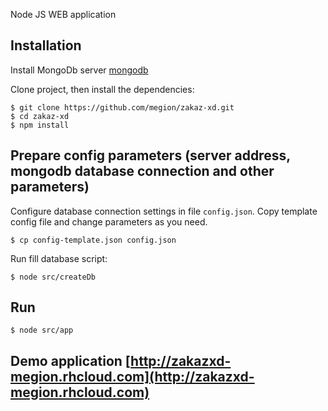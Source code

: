 

Node JS WEB application    

## Installation

Install MongoDb server [mongodb](http://www.mongodb.org/)

Clone project, then install the dependencies:

    $ git clone https://github.com/megion/zakaz-xd.git
    $ cd zakaz-xd
    $ npm install
    
## Prepare config parameters (server address, mongodb database connection and other parameters)

Configure database connection settings in file `config.json`. Copy template config file and change parameters as you need.

    $ cp config-template.json config.json

Run fill database script:

    $ node src/createDb

## Run

    $ node src/app

## Demo application [http://zakazxd-megion.rhcloud.com](http://zakazxd-megion.rhcloud.com)


    
    
    
    

